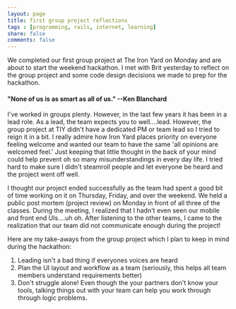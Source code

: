 ```yaml
---
layout: page
title: first group project reflections
tags : [programming, rails, internet, learning]
share: false
comments: false
---
```


We completed our first group project at The Iron Yard on Monday and are about to start the weekend hackathon.  I met with Brit yesterday to reflect on the group project and some code design decisions we made to prep for the hackathon.  

#### "None of us is as smart as all of us." --Ken Blanchard

I've worked in groups plenty.  However, in the last few years it has been in a lead role.  As a lead, the team expects you to well....lead.  However, the group project at TIY didn't have a dedicated PM or team lead so I tried to reign it in a bit.  I really admire how Iron Yard places priority on everyone feeling welcome and wanted our team to have the same 'all opinions are welcomed feel.'  Just keeping that little thought in the back of your mind could help prevent oh so many misunderstandings in every day life.  I tried hard to make sure I didn't steamroll people and let everyone be heard and the project went off well. 

I thought our project ended successfully as the team had spent a good bit of time working on it on Thursday, Friday, and over the weekend.  We held a public post mortem (project review) on Monday in front of all three of the classes.  During the meeting, I realized that I hadn't even seen our mobile and front end UIs....uh oh.  After listening to the other teams, I came to the realization that our team did not communicate enough during the project!

Here are my take-aways from the group project which I plan to keep in mind during the hackathon:

1. Leading isn't a bad thing if everyones voices are heard
2. Plan the UI layout and workflow as a team (seriously, this helps all team members understand requirements better)
3. Don't struggle alone! Even though the your partners don't know your tools, talking things out with your team can help you work through through logic problems.
